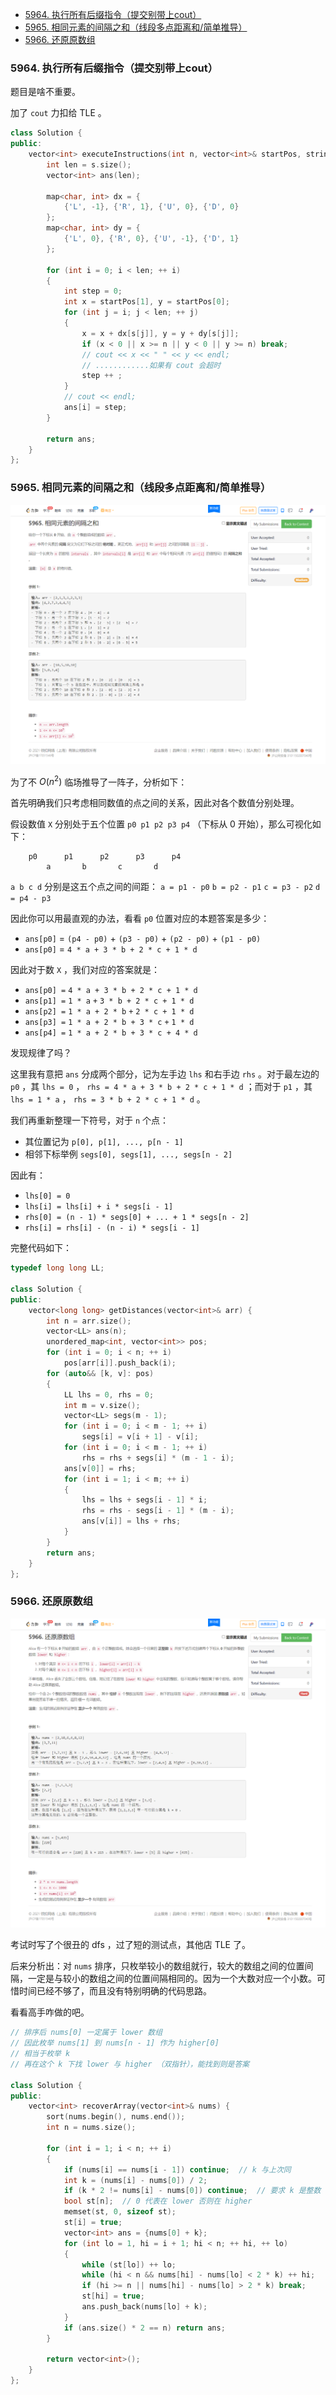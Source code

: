 
<!-- @import "[TOC]" {cmd="toc" depthFrom=1 depthTo=6 orderedList=false} -->

<!-- code_chunk_output -->

- [5964. 执行所有后缀指令（提交别带上cout）](#5964-执行所有后缀指令提交别带上cout)
- [5965. 相同元素的间隔之和（线段多点距离和/简单推导）](#5965-相同元素的间隔之和线段多点距离和简单推导)
- [5966. 还原原数组](#5966-还原原数组)

<!-- /code_chunk_output -->

### 5964. 执行所有后缀指令（提交别带上cout）

题目是啥不重要。

加了 `cout` 力扣给 TLE 。

```cpp
class Solution {
public:
    vector<int> executeInstructions(int n, vector<int>& startPos, string s) {
        int len = s.size();
        vector<int> ans(len);
        
        map<char, int> dx = {
            {'L', -1}, {'R', 1}, {'U', 0}, {'D', 0}
        };
        map<char, int> dy = {
            {'L', 0}, {'R', 0}, {'U', -1}, {'D', 1}
        };

        for (int i = 0; i < len; ++ i)
        {
            int step = 0;
            int x = startPos[1], y = startPos[0];
            for (int j = i; j < len; ++ j)
            {
                x = x + dx[s[j]], y = y + dy[s[j]];
                if (x < 0 || x >= n || y < 0 || y >= n) break;
                // cout << x << " " << y << endl;
                // ............如果有 cout 会超时
                step ++ ;
            }
            // cout << endl;
            ans[i] = step;
        }
        
        return ans;
    }
};
```

### 5965. 相同元素的间隔之和（线段多点距离和/简单推导）

![](./images/leetcode-cn.com_contest_weekly-contest-273_problems_intervals-between-identical-elements_.png)

为了不 $O(n^2)$ 临场推导了一阵子，分析如下：

首先明确我们只考虑相同数值的点之间的关系，因此对各个数值分别处理。

假设数值 `X` 分别处于五个位置 `p0 p1 p2 p3 p4` （下标从 0 开始），那么可视化如下：

```
    p0      p1      p2      p3      p4
        a       b       c       d
```

`a b c d` 分别是这五个点之间的间距： `a = p1 - p0` `b = p2 - p1` `c = p3 - p2` `d = p4 - p3`

因此你可以用最直观的办法，看看 `p0` 位置对应的本题答案是多少：
- `ans[p0]` = `(p4 - p0)` + `(p3 - p0)` + `(p2 - p0)` + `(p1 - p0)`
- `ans[p0]` = `4 * a + 3 * b + 2 * c + 1 * d`

因此对于数 `X` ，我们对应的答案就是：
- `ans[p0] =` `4 * a + 3 * b + 2 * c + 1 * d`
- `ans[p1] =` `1 * a` `+` `3 * b + 2 * c + 1 * d`
- `ans[p2] =` `1 * a + 2 * b` `+` `2 * c + 1 * d`
- `ans[p3] =` `1 * a + 2 * b + 3 * c` `+` `1 * d`
- `ans[p4] =` `1 * a + 2 * b + 3 * c + 4 * d`

发现规律了吗？

这里我有意把 `ans` 分成两个部分，记为左手边 `lhs` 和右手边 `rhs` 。对于最左边的 `p0` ，其 `lhs = 0` ， `rhs = 4 * a + 3 * b + 2 * c + 1 * d` ；而对于 `p1` ，其 `lhs = 1 * a` ， `rhs = 3 * b + 2 * c + 1 * d` 。

我们再重新整理一下符号，对于 `n` 个点：
- 其位置记为 `p[0], p[1], ..., p[n - 1]`
- 相邻下标举例 `segs[0], segs[1], ..., segs[n - 2]`

因此有：
- `lhs[0] = 0`
- `lhs[i] = lhs[i] + i * segs[i - 1]`
- `rhs[0] = (n - 1) * segs[0] + ... + 1 * segs[n - 2]`
- `rhs[i] = rhs[i] - (n - i) * segs[i - 1]`

完整代码如下：

```cpp
typedef long long LL;

class Solution {
public:
    vector<long long> getDistances(vector<int>& arr) {
        int n = arr.size();
        vector<LL> ans(n);
        unordered_map<int, vector<int>> pos;
        for (int i = 0; i < n; ++ i)
            pos[arr[i]].push_back(i);
        for (auto&& [k, v]: pos)
        {
            LL lhs = 0, rhs = 0;
            int m = v.size();
            vector<LL> segs(m - 1);
            for (int i = 0; i < m - 1; ++ i)
                segs[i] = v[i + 1] - v[i];
            for (int i = 0; i < m - 1; ++ i)
                rhs = rhs + segs[i] * (m - 1 - i);
            ans[v[0]] = rhs;
            for (int i = 1; i < m; ++ i)
            {
                lhs = lhs + segs[i - 1] * i;
                rhs = rhs - segs[i - 1] * (m - i);
                ans[v[i]] = lhs + rhs;
            }
        }
        return ans;
    }
};
```

### 5966. 还原原数组

![](./images/leetcode-cn.com_contest_weekly-contest-273_problems_recover-the-original-array_.png)

考试时写了个很丑的 dfs ，过了短的测试点，其他店 TLE 了。

后来分析出：对 `nums` 排序，只枚举较小的数组就行，较大的数组之间的位置间隔，一定是与较小的数组之间的位置间隔相同的。因为一个大数对应一个小数。可惜时间已经不够了，而且没有特别明确的代码思路。

看看高手咋做的吧。

```cpp
// 排序后 nums[0] 一定属于 lower 数组
// 因此枚举 nums[1] 到 nums[n - 1] 作为 higher[0]
// 相当于枚举 k
// 再在这个 k 下找 lower 与 higher （双指针），能找到则是答案

class Solution {
public:
    vector<int> recoverArray(vector<int>& nums) {
        sort(nums.begin(), nums.end());
        int n = nums.size();

        for (int i = 1; i < n; ++ i)
        {
            if (nums[i] == nums[i - 1]) continue;  // k 与上次同
            int k = (nums[i] - nums[0]) / 2;
            if (k * 2 != nums[i] - nums[0]) continue;  // 要求 k 是整数
            bool st[n];  // 0 代表在 lower 否则在 higher
            memset(st, 0, sizeof st);
            st[i] = true;
            vector<int> ans = {nums[0] + k};
            for (int lo = 1, hi = i + 1; hi < n; ++ hi, ++ lo)
            {
                while (st[lo]) ++ lo;
                while (hi < n && nums[hi] - nums[lo] < 2 * k) ++ hi;
                if (hi >= n || nums[hi] - nums[lo] > 2 * k) break;
                st[hi] = true;
                ans.push_back(nums[lo] + k);
            }
            if (ans.size() * 2 == n) return ans;
        }

        return vector<int>();
    }
};
```
